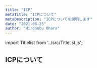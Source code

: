 ```yaml
---
title: "ICP"
metaTitle: "ICPについて"
metaDescription: "ICPについてを説明します"
date: "2021-08-25"
author: "Hironobu Ohara"
---
```


import Titlelist from '../src/Titlelist.js';

## ICPについて

<!-- 
query MyQuery {
  allMarkdownRemark(
    filter: {fileAbsolutePath: {regex: "/ICP/"}}
    sort: {fields: fileAbsolutePath, order: ASC}
  ) {
    nodes {
      frontmatter {
        title
        metaTitle
        metaDescription
        date(formatString: "yyyy/MM/DD")
        author       
      }
      fileAbsolutePath
    }
  }
}
-->

<Titlelist 
    metaTitle="SSL Certificates ServiceのQ&A"
    metaDescription="Alibaba Cloud SSL Certificates Serviceのよくある質問と申請過程の解説"
    url="https://sbcloud.github.io/help/ICP/ICP_001_Q&A"
    imageurl="https://raw.githubusercontent.com/sbcloud/help/master/content/ICP/ICP_images_26006613536663900/20200317183954.jpg"
    date="2020/04/19"
    author="SBC engineer blog"
/>

<Titlelist 
    metaTitle="中国サイバーセキュリティ対策 Part1"
    metaDescription="Security Center の Baseline Check を利用した中国サイバーセキュリティ法のサイバーセキュリティ等級保護2.0対策"
    url="https://sbcloud.github.io/help/ICP/ICP_002_BaselineCheck"
    imageurl="https://raw.githubusercontent.com/sbcloud/help/master/content/ICP/ICP_images_26006613462854600/20191108122409.png"
    date="2019/11/08"
    author="吉村 真輝"
/>

<Titlelist 
    metaTitle="中国サイバーセキュリティ対策 Part2"
    metaDescription="中国の「密码法(暗号法)」と中国サイバーセキュリティ法における暗号化対策"
    url="https://sbcloud.github.io/help/ICP/ICP_003_SecretCodeLaw"
    imageurl="https://www.softbank.jp/biz/services/platform/alibabacloud/solution/china/cybersecurity/_jcr_content/root/responsivegrid/container_1081672317/container/container/image/.coreimg.100.2000.png/1630904019871/img-alibaba-cybersecurity-09.png"
    date="2020/01/10"
    author="吉村 真輝"
/>

